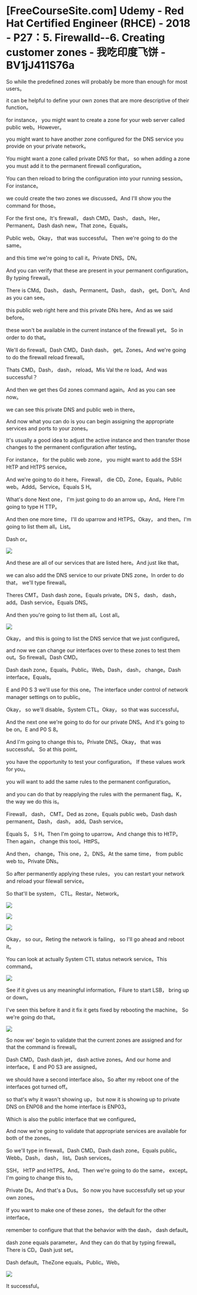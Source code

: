 # [FreeCourseSite.com] Udemy - Red Hat Certified Engineer (RHCE) - 2018 - P27：5. Firewalld--6. Creating customer zones - 我吃印度飞饼 - BV1jJ411S76a

So while the predefined zones will probably be more than enough for most users。

 it can be helpful to define your own zones that are more descriptive of their function。

 for instance， you might want to create a zone for your web server called public web。However。

 you might want to have another zone configured for the DNS service you provide on your private network。

You might want a zone called private DNS for that， so when adding a zone you must add it to the permanent firewall configuration。

You can then reload to bring the configuration into your running session。For instance。

 we could create the two zones we discussed。And I'll show you the command for those。

For the first one。It's firewall， dash CMD。Dash， dash。Her。Permanent。Dash dash new。That zone。Equals。

Public web。Okay， that was successful。 Then we're going to do the same。

 and this time we're going to call it。Private DNS。DN。

And you can verify that these are present in your permanent configuration。By typing firewall。

There is CMd。Dash， dash。Permanent。Dash， dash， get。Don't。And as you can see。

 this public web right here and this private DNs here。And as we said before。

 these won't be available in the current instance of the firewall yet。 So in order to do that。

We'll do firewall。Dash CMD。Dash dash， get。Zones。And we're going to do the firewall reload firewall。

Thats CMD。Dash， dash， reload。Mis Val the re load。And was successful？

And then we get thes Gd zones command again。And as you can see now。

 we can see this private DNS and public web in there。

And now what you can do is you can begin assigning the appropriate services and ports to your zones。

 It's usually a good idea to adjust the active instance and then transfer those changes to the permanent configuration after testing。

 For instance， for the public web zone， you might want to add the SSH HtTP and HtTPS service。

And we're going to do it here。Firewall， die CD。Zone。Equals。Public web。Addd。Service。Equals S H。

What's done Next one， I'm just going to do an arrow up。And。Here I'm going to type H TTP。

And then one more time， I'll do uparrow and HtTPS。Okay， and then。I'm going to list them all。List。

Dash or。

![](img/cd120e069b30e1be1ed91d87e6df64e3_1.png)

And these are all of our services that are listed here。And just like that。

 we can also add the DNS service to our private DNS zone。In order to do that， we'll type firewall。

Theres CMT。Dash dash zone。Equals private。DN S， dash， dash， add。Dash service。Equals DNS。

And then you're going to list them all。Lost all。

![](img/cd120e069b30e1be1ed91d87e6df64e3_3.png)

Okay， and this is going to list the DNS service that we just configured。

 and now we can change our interfaces over to these zones to test them out。So firewall。Dash CMD。

Dash dash zone。Equals。Public。Web。Dash， dash， change。Dash interface。Equals。

E and P0 S 3 we'll use for this one。The interface under control of network manager settings on to public。

 Okay， so we'll disable。System CTL。Okay， so that was successful。

 And the next one we're going to do for our private DNS。And it's going to be on。E and P0 S 8。

And I'm going to change this to。Private DNS。Okay， that was successful。 So at this point。

 you have the opportunity to test your configuration。 If these values work for you。

 you will want to add the same rules to the permanent configuration。

 and you can do that by reapplying the rules with the permanent flag。K， the way we do this is。

Firewall， dash， CMT。Ded as zone。Equals public web。Dash dash permanent。Dash， dash， add。Dash service。

Equals S， S H。Then I'm going to uparrow。And change this to HtTP。Then again， change this tool。HttPS。

And then， change。This one，2。DNS。At the same time， from public web to。Private DNs。

So after permanently applying these rules， you can restart your network and reload your filewall service。

So that'll be system， CTL。Restar。Network。

![](img/cd120e069b30e1be1ed91d87e6df64e3_5.png)

![](img/cd120e069b30e1be1ed91d87e6df64e3_6.png)

![](img/cd120e069b30e1be1ed91d87e6df64e3_7.png)

Okay， so our。Reting the network is failing， so I'll go ahead and reboot it。

You can look at actually System CTL status network service。This command。



![](img/cd120e069b30e1be1ed91d87e6df64e3_9.png)

See if it gives us any meaningful information。Filure to start LSB， bring up or down。

 I've seen this before it and it fix it gets fixed by rebooting the machine。 So we're going do that。



![](img/cd120e069b30e1be1ed91d87e6df64e3_11.png)

So now we' begin to validate that the current zones are assigned and for that the command is firewall。

Dash CMD。Dash dash jet， dash active zones。And our home and interface。E and P0 S3 are assigned。

 we should have a second interface also。So after my reboot one of the interfaces got turned off。

 so that's why it wasn't showing up， but now it is showing up to private DNS on ENP08 and the home interface is ENP03。

Which is also the public interface that we configured。

And now we're going to validate that appropriate services are available for both of the zones。

So we'll type in firewall。Dash CMD。Dash dash zone。Equals public。Webb。Dash， dash， list。Dash services。

SSH， HtTP and HtTPS。And。Then we're going to do the same， except。I'm going to change this to。

Private Ds。And that's a Dus。 So now you have successfully set up your own zones。

 If you want to make one of these zones， the default for the other interface。

 remember to configure that that the behavior with the dash， dash default。

 dash zone equals parameter。And they can do that by typing firewall。There is CD。Dash just set。

Dash default。TheZone equals。Public。Web。

![](img/cd120e069b30e1be1ed91d87e6df64e3_13.png)

It successful。